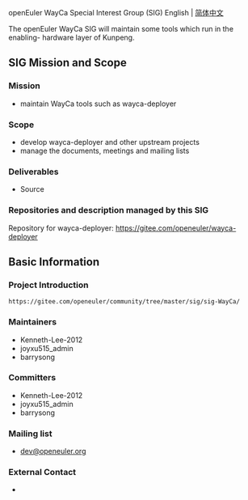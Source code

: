 openEuler WayCa Special Interest Group (SIG)
English | [简体中文](./sig-WayCa_cn.md)

The openEuler WayCa SIG will maintain some tools which run in the enabling-
hardware layer of Kunpeng.

## SIG Mission and Scope

### Mission

- maintain WayCa tools such as wayca-deployer

### Scope

- develop wayca-deployer and other upstream projects
- manage the documents, meetings and mailing lists

### Deliverables

- Source

### Repositories and description managed by this SIG

Repository for wayca-deployer: https://gitee.com/openeuler/wayca-deployer

## Basic Information

### Project Introduction
    https://gitee.com/openeuler/community/tree/master/sig/sig-WayCa/

### Maintainers
- Kenneth-Lee-2012
- joyxu515_admin
- barrysong

### Committers
- Kenneth-Lee-2012
- joyxu515_admin
- barrysong

### Mailing list
- dev@openeuler.org

### External Contact
-
